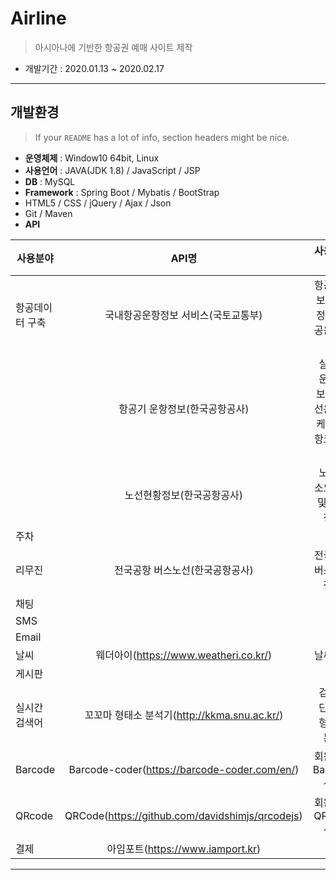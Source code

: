 
# Airline
> 아시아나에 기반한 항공권 예매 사이트 제작 
- 개발기간 : 2020.01.13 ~ 2020.02.17

---

## 개발환경
> If your `README` has a lot of info, section headers might be nice.

- **운영체제** : Window10 64bit, Linux
- **사용언어** : JAVA(JDK 1.8) / JavaScript / JSP 
- **DB** : MySQL
- **Framework** : Spring Boot / Mybatis / BootStrap
- HTML5 / CSS / jQuery / Ajax / Json
- Git / Maven
- **API** 

| 사용분야 | API명 | 사용데이터 |
|---|:---:|:---:|
| 항공데이터 구축 | 국내항공운항정보 서비스(국토교통부) | 항공사정보, 공항정보, 항공운행정보 |
|  | 항공기 운항정보(한국공항공사) | 실시간 운항정보, 국내선운항스케줄, 공항코드정보 |
|  | 노선현황정보(한국공항공사) | 노선별 소요시간 및 거리 정보 |
| 주차 |  |  |
| 리무진 | 전국공항 버스노선(한국공항공사) | 전국공항 버스노선 정보 |
| 채팅 |  |  |
| SMS |  |  |
| Email |  |  |
| 날씨 | 웨더아이(https://www.weatheri.co.kr/) | 날씨정보 |
| 게시판 |  |  |
| 실시간 검색어 | 꼬꼬마 형태소 분석기(http://kkma.snu.ac.kr/) | 검색된 단어의 형태소 분석 |
| Barcode | Barcode-coder(https://barcode-coder.com/en/) | 회원번호 Barcode 생성 |
| QRcode | QRCode(https://github.com/davidshimjs/qrcodejs) | 회원번호 QRcode 생성 |
| 결제 | 아임포트(https://www.iamport.kr) |  |


---
